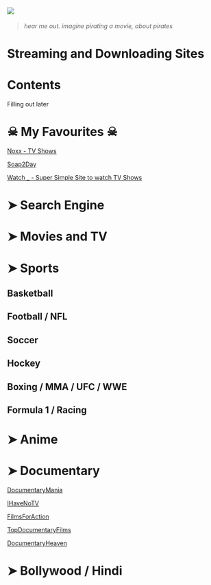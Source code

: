 # ![](https://i.imgur.com/qf89AKU.png)

> _hear me out. imagine pirating a movie, about pirates_

# Streaming and Downloading Sites


# Contents

Filling out later

# ☠ My Favourites ☠

[Noxx - TV Shows](https://noxx.is)

[Soap2Day](https://soapgate.org)

[Watch _ - Super Simple Site to watch TV Shows](https://watchgameofthrones.tv/other-sites/)

# ➤ Search Engine

# ➤ Movies and TV

# ➤ Sports

## Basketball

## Football / NFL

## Soccer

## Hockey

## Boxing / MMA / UFC / WWE

## Formula 1 / Racing

# ➤ Anime

# ➤ Documentary

[DocumentaryMania](https://www.documentarymania.com/home.php)

[IHaveNoTV](https://ihavenotv.com)

[FilmsForAction](https://www.filmsforaction.org/)

[TopDocumentaryFilms](https://topdocumentaryfilms.com/all/)

[DocumentaryHeaven](https://documentaryheaven.com)


# ➤ Bollywood / Hindi
